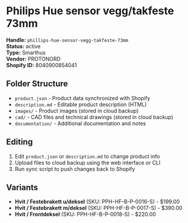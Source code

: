# Philips Hue sensor vegg/takfeste 73mm

**Handle:** `phillips-hue-sensor-vegg-takfeste-73mm`  
**Status:** active  
**Type:** Smarthus  
**Vendor:** PROTONORD  
**Shopify ID:** 8040900854041  

## Folder Structure

- `product.json` - Product data synchronized with Shopify
- `description.md` - Editable product description (HTML)
- `images/` - Product images (stored in cloud backup)
- `cad/` - CAD files and technical drawings (stored in cloud backup)
- `documentation/` - Additional documentation and notes

## Editing

1. Edit `product.json` or `description.md` to change product info
2. Upload files to cloud backup using the web interface or CLI
3. Run sync script to push changes back to Shopify

## Variants

- **Hvit / Festebrakett u/deksel** (SKU: PPH-HF-B-P-0016-S) - $199.00
- **Hvit / Festebrakett m/deksel** (SKU: PPH-HF-B-P-0017-S) - $390.00
- **Hvit / Frontdeksel** (SKU: PPH-HF-B-P-0018-S) - $220.00
